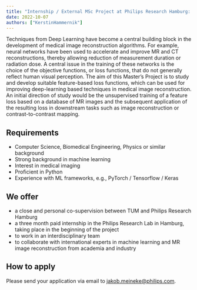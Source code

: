 ```yaml
---
title: "Internship / External MSc Project at Philips Research Hamburg: Loss functions for MRI reconstruction"
date: 2022-10-07
authors: ["KerstinHammernik"]
---
```


Techniques from Deep Learning have become a central building block in the development of medical image reconstruction algorithms. For example, neural networks have been used to accelerate and improve MR and CT reconstructions, thereby allowing reduction of measurement duration or radiation dose.  A central issue in the training of these networks is the choice of the objective functions, or loss functions, that do not generally reflect human visual perception. The aim of this Master’s Project is to study and develop suitable feature-based loss functions, which can be used for improving deep-learning based techniques in medical image reconstruction. An initial direction of study would be the unsupervised training of a feature loss based on a database of MR images and the subsequent application of the resulting loss in downstream tasks such as image reconstruction or contrast-to-contrast mapping.
 
## Requirements
- Computer Science, Biomedical Engineering, Physics or similar background
- Strong background in machine learning
- Interest in medical imaging
- Proficient in Python
- Experience with ML frameworks, e.g., PyTorch / Tensorflow / Keras

## We offer
- a close and personal co-supervision between TUM and Philips Research Hamburg
- a three month paid internship in the Philips Research Lab in Hamburg, taking place in the beginning of the project
- to work in an interdisciplinary team
- to collaborate with international experts in machine learning and MR image reconstruction from academia and industry

## How to apply
Please send your application via email to jakob.meineke@philips.com.